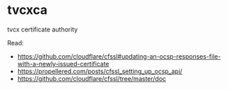 # tvcxca

tvcx certificate authority

Read:

- https://github.com/cloudflare/cfssl#updating-an-ocsp-responses-file-with-a-newly-issued-certificate
- https://propellered.com/posts/cfssl_setting_up_ocsp_api/
- https://github.com/cloudflare/cfssl/tree/master/doc
